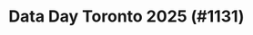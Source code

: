 ---
layout: event
title: "Data Day Toronto 2025 (#1131)"
subtitle: ""
tags: ["Toronto", "Ontario", "Canada", "physical", "2025", "North America"]
thumb: /assets/img/logos/Just_icon_Color_small.png
comments: false
data: SQLSat1131
---